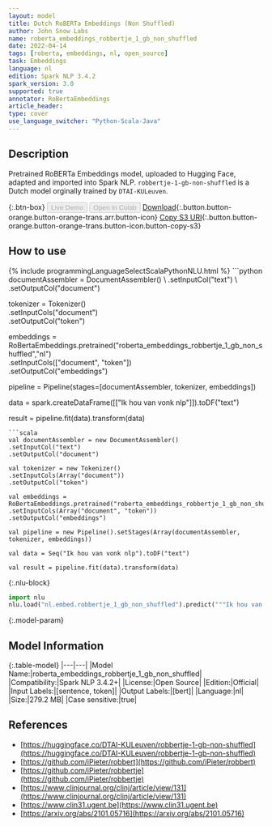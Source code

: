 ```yaml
---
layout: model
title: Dutch RoBERTa Embeddings (Non Shuffled)
author: John Snow Labs
name: roberta_embeddings_robbertje_1_gb_non_shuffled
date: 2022-04-14
tags: [roberta, embeddings, nl, open_source]
task: Embeddings
language: nl
edition: Spark NLP 3.4.2
spark_version: 3.0
supported: true
annotator: RoBertaEmbeddings
article_header:
type: cover
use_language_switcher: "Python-Scala-Java"
---
```


## Description

Pretrained RoBERTa Embeddings model, uploaded to Hugging Face, adapted and imported into Spark NLP. `robbertje-1-gb-non-shuffled` is a Dutch model orginally trained by `DTAI-KULeuven`.

{:.btn-box}
<button class="button button-orange" disabled>Live Demo</button>
<button class="button button-orange" disabled>Open in Colab</button>
[Download](https://s3.amazonaws.com/auxdata.johnsnowlabs.com/public/models/roberta_embeddings_robbertje_1_gb_non_shuffled_nl_3.4.2_3.0_1649949119650.zip){:.button.button-orange.button-orange-trans.arr.button-icon}
[Copy S3 URI](s3://auxdata.johnsnowlabs.com/public/models/roberta_embeddings_robbertje_1_gb_non_shuffled_nl_3.4.2_3.0_1649949119650.zip){:.button.button-orange.button-orange-trans.button-icon.button-copy-s3}

## How to use



<div class="tabs-box" markdown="1">
{% include programmingLanguageSelectScalaPythonNLU.html %}
```python
documentAssembler = DocumentAssembler() \
.setInputCol("text") \
.setOutputCol("document")

tokenizer = Tokenizer() \
.setInputCols("document") \
.setOutputCol("token")

embeddings = RoBertaEmbeddings.pretrained("roberta_embeddings_robbertje_1_gb_non_shuffled","nl") \
.setInputCols(["document", "token"]) \
.setOutputCol("embeddings")

pipeline = Pipeline(stages=[documentAssembler, tokenizer, embeddings])

data = spark.createDataFrame([["Ik hou van vonk nlp"]]).toDF("text")

result = pipeline.fit(data).transform(data)
```
```scala
val documentAssembler = new DocumentAssembler() 
.setInputCol("text") 
.setOutputCol("document")

val tokenizer = new Tokenizer() 
.setInputCols(Array("document"))
.setOutputCol("token")

val embeddings = RoBertaEmbeddings.pretrained("roberta_embeddings_robbertje_1_gb_non_shuffled","nl") 
.setInputCols(Array("document", "token")) 
.setOutputCol("embeddings")

val pipeline = new Pipeline().setStages(Array(documentAssembler, tokenizer, embeddings))

val data = Seq("Ik hou van vonk nlp").toDF("text")

val result = pipeline.fit(data).transform(data)
```


{:.nlu-block}
```python
import nlu
nlu.load("nl.embed.robbertje_1_gb_non_shuffled").predict("""Ik hou van vonk nlp""")
```

</div>

{:.model-param}
## Model Information

{:.table-model}
|---|---|
|Model Name:|roberta_embeddings_robbertje_1_gb_non_shuffled|
|Compatibility:|Spark NLP 3.4.2+|
|License:|Open Source|
|Edition:|Official|
|Input Labels:|[sentence, token]|
|Output Labels:|[bert]|
|Language:|nl|
|Size:|279.2 MB|
|Case sensitive:|true|

## References

- [https://huggingface.co/DTAI-KULeuven/robbertje-1-gb-non-shuffled](https://huggingface.co/DTAI-KULeuven/robbertje-1-gb-non-shuffled)
- [https://github.com/iPieter/robbert](https://github.com/iPieter/robbert)
- [https://github.com/iPieter/robbertje](https://github.com/iPieter/robbertje)
- [https://www.clinjournal.org/clinj/article/view/131](https://www.clinjournal.org/clinj/article/view/131)
- [https://www.clin31.ugent.be](https://www.clin31.ugent.be)
- [https://arxiv.org/abs/2101.05716](https://arxiv.org/abs/2101.05716)